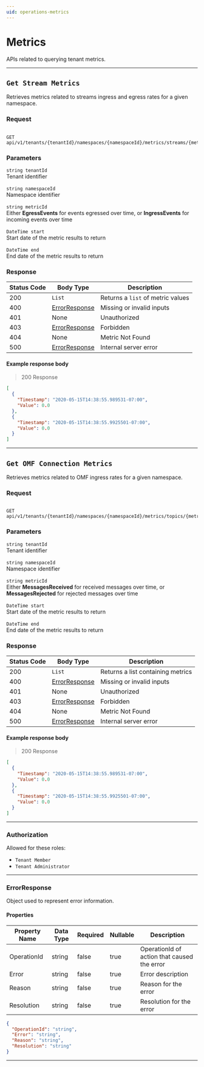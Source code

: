 ```yaml
---
uid: operations-metrics
---
```


# Metrics

APIs related to querying tenant metrics.

---

## `Get Stream Metrics`

Retrieves metrics related to streams ingress and egress rates for a given namespace.

### Request

```text

GET api/v1/tenants/{tenantId}/namespaces/{namespaceId}/metrics/streams/{metricId}

```

### Parameters

`string tenantId`
<br/>Tenant identifier<br/><br/>`string namespaceId`
<br/>Namespace identifier<br/><br/>`string metricId`
<br/>Either **EgressEvents** for events egressed over time, or **IngressEvents** for incoming events over time<br/><br/>`DateTime start`
<br/>Start date of the metric results to return<br/><br/>`DateTime end`
<br/>End date of the metric results to return

### Response

|Status Code|Body Type|Description|
|---|---|---|
|200|`List`|Returns a `list` of metric values   |
|400|[ErrorResponse](#schemaerrorresponse)|Missing or invalid inputs|
|401|None|Unauthorized|
|403|[ErrorResponse](#schemaerrorresponse)|Forbidden|
|404|None|Metric Not Found|
|500|[ErrorResponse](#schemaerrorresponse)|Internal server error|



#### Example response body
> 200 Response

```json
[
  {
    "Timestamp": "2020-05-15T14:38:55.989531-07:00",
    "Value": 0.0
  },
  {
    "Timestamp": "2020-05-15T14:38:55.9925501-07:00",
    "Value": 0.0
  }
]
```

---

## `Get OMF Connection Metrics`
<!--Get OMF Metrics-->
Retrieves metrics related to OMF ingress rates for a given namespace.
<!--Or, Retrieves metrics related to OMF data collection for a given namespace-->

### Request

```text

GET api/v1/tenants/{tenantId}/namespaces/{namespaceId}/metrics/topics/{metricId}

```

### Parameters

`string tenantId`
<br/>Tenant identifier<br/><br/>`string namespaceId`
<br/>Namespace identifier<br/><br/>`string metricId`
<br/>Either **MessagesReceived** for received messages over time, or **MessagesRejected** for rejected messages over time<br/><br/>`DateTime start`
<br/>Start date of the metric results to return<br/><br/>`DateTime end`
<br/>End date of the metric results to return

### Response

|Status Code|Body Type|Description|
|---|---|---|
|200|`List`|Returns a list containing metrics   |
|400|[ErrorResponse](#schemaerrorresponse)|Missing or invalid inputs|
|401|None|Unauthorized|
|403|[ErrorResponse](#schemaerrorresponse)|Forbidden|
|404|None|Metric Not Found|
|500|[ErrorResponse](#schemaerrorresponse)|Internal server error|

#### Example response body
>200 Response

```json
[
  {
    "Timestamp": "2020-05-15T14:38:55.989531-07:00",
    "Value": 0.0
  },
  {
    "Timestamp": "2020-05-15T14:38:55.9925501-07:00",
    "Value": 0.0
  }
]
```

---

### Authorization

Allowed for these roles:

- `Tenant Member`
- `Tenant Administrator`

---

### ErrorResponse

<a id="schemaerrorresponse"></a>
<a id="schema_ErrorResponse"></a>
<a id="tocSerrorresponse"></a>
<a id="tocserrorresponse"></a>

Object used to represent error information.

#### Properties

|Property Name|Data Type|Required|Nullable|Description|
|---|---|---|---|---|
|OperationId|string|false|true|OperationId of action that caused the error|
|Error|string|false|true| Error description|
|Reason|string|false|true|Reason for the error|
|Resolution|string|false|true|Resolution for the error|

```json
{
  "OperationId": "string",
  "Error": "string",
  "Reason": "string",
  "Resolution": "string"
}

```

---
